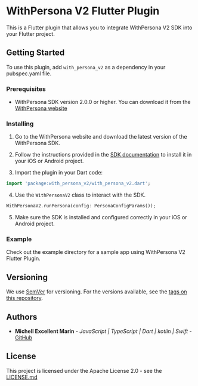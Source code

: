 # WithPersona V2 Flutter Plugin

This is a Flutter plugin that allows you to integrate WithPersona V2 SDK into your Flutter project.

## Getting Started

To use this plugin, add `with_persona_v2` as a dependency in your pubspec.yaml file.

### Prerequisites

- WithPersona SDK version 2.0.0 or higher. You can download it from the [WithPersona website](https://docs.withpersona.com/docs)

### Installing

1. Go to the WithPersona website and download the latest version of the WithPersona SDK.

2. Follow the instructions provided in the [SDK documentation](https://docs.withpersona.com/docs) to install it in your iOS or Android project.

3. Import the plugin in your Dart code:
```dart  
import 'package:with_persona_v2/with_persona_v2.dart';
`````  

4. Use the `WithPersonaV2` class to interact with the SDK.
```dart  
WithPersonaV2.runPersona(config: PersonaConfigParams());  
```

5. Make sure the SDK is installed and configured correctly in your iOS or Android project.

### Example

Check out the example directory for a sample app using WithPersona V2 Flutter Plugin.

## Versioning

We use [SemVer](http://semver.org/) for versioning. For the versions available, see the [tags on this repository](https://github.com/your/project/tags).

## Authors

* **Michell Excellent Marin** - *JavaScript | TypeScript | Dart | kotlin | Swift* - [GitHub](https://github.com/Miyo-Excellent)

## License

This project is licensed under the Apache License 2.0 - see the [LICENSE.md](LICENSE.)